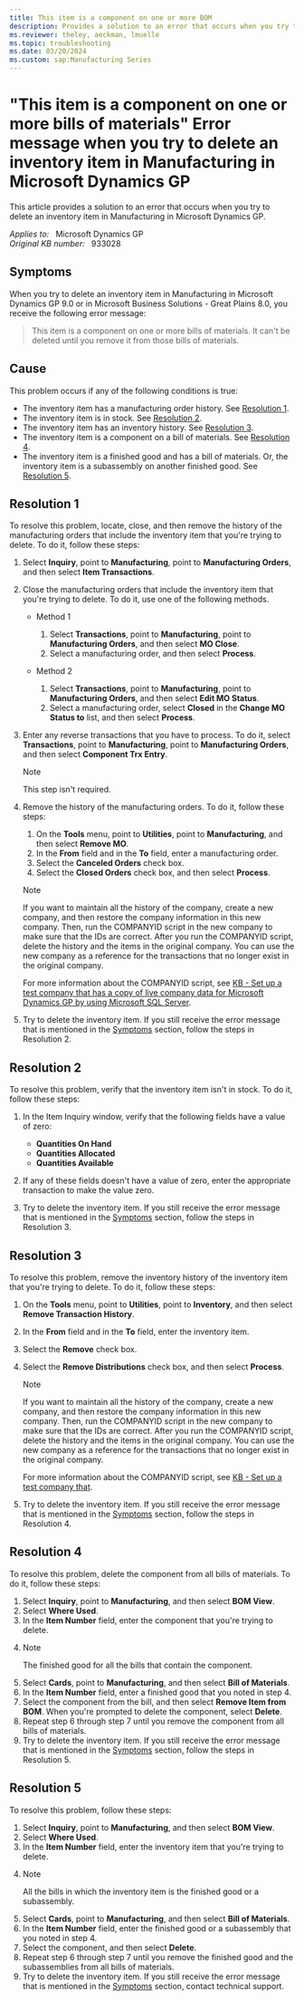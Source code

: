 ```yaml
---
title: This item is a component on one or more BOM
description: Provides a solution to an error that occurs when you try to delete an inventory item in Manufacturing in Microsoft Dynamics GP.
ms.reviewer: theley, aeckman, lmuelle
ms.topic: troubleshooting
ms.date: 03/20/2024
ms.custom: sap:Manufacturing Series
---
```

# "This item is a component on one or more bills of materials" Error message when you try to delete an inventory item in Manufacturing in Microsoft Dynamics GP

This article provides a solution to an error that occurs when you try to delete an inventory item in Manufacturing in Microsoft Dynamics GP.

_Applies to:_ &nbsp; Microsoft Dynamics GP  
_Original KB number:_ &nbsp; 933028

## Symptoms

When you try to delete an inventory item in Manufacturing in Microsoft Dynamics GP 9.0 or in Microsoft Business Solutions - Great Plains 8.0, you receive the following error message:
> This item is a component on one or more bills of materials. It can't be deleted until you remove it from those bills of materials.

## Cause

This problem occurs if any of the following conditions is true:

- The inventory item has a manufacturing order history. See [Resolution 1](#resolution-1).
- The inventory item is in stock. See [Resolution 2](#resolution-2).
- The inventory item has an inventory history. See [Resolution 3](#resolution-3).
- The inventory item is a component on a bill of materials. See [Resolution 4](#resolution-4).
- The inventory item is a finished good and has a bill of materials. Or, the inventory item is a subassembly on another finished good. See [Resolution 5](#resolution-5).

## Resolution 1

To resolve this problem, locate, close, and then remove the history of the manufacturing orders that include the inventory item that you're trying to delete. To do it, follow these steps:

1. Select **Inquiry**, point to **Manufacturing**, point to **Manufacturing Orders**, and then select **Item Transactions**.
2. Close the manufacturing orders that include the inventory item that you're trying to delete. To do it, use one of the following methods.

    - Method 1

        1. Select **Transactions**, point to **Manufacturing**, point to **Manufacturing Orders**, and then select **MO Close**.
        2. Select a manufacturing order, and then select **Process**.

    - Method 2

        1. Select **Transactions**, point to **Manufacturing**, point to **Manufacturing Orders**, and then select **Edit MO Status**.
        2. Select a manufacturing order, select **Closed** in the **Change MO Status to** list, and then select **Process**.
3. Enter any reverse transactions that you have to process. To do it, select **Transactions**, point to **Manufacturing**, point to **Manufacturing Orders**, and then select **Component Trx Entry**.

    > [!NOTE]
    > This step isn't required.
4. Remove the history of the manufacturing orders. To do it, follow these steps:

    1. On the **Tools** menu, point to **Utilities**, point to **Manufacturing**, and then select **Remove MO**.
    2. In the **From** field and in the **To** field, enter a manufacturing order.
    3. Select the **Canceled Orders** check box.
    4. Select the **Closed Orders** check box, and then select **Process**.

    > [!NOTE]
    > If you want to maintain all the history of the company, create a new company, and then restore the company information in this new company. Then, run the COMPANYID script in the new company to make sure that the IDs are correct. After you run the COMPANYID script, delete the history and the items in the original company. You can use the new company as a reference for the transactions that no longer exist in the original company.

    For more information about the COMPANYID script, see [KB - Set up a test company that has a copy of live company data for Microsoft Dynamics GP by using Microsoft SQL Server](https://support.microsoft.com/help/871973).

5. Try to delete the inventory item. If you still receive the error message that is mentioned in the [Symptoms](#symptoms) section, follow the steps in Resolution 2.

## Resolution 2

To resolve this problem, verify that the inventory item isn't in stock. To do it, follow these steps:

1. In the Item Inquiry window, verify that the following fields have a value of zero:

   - **Quantities On Hand**  
   - **Quantities Allocated**  
   - **Quantities Available**
2. If any of these fields doesn't have a value of zero, enter the appropriate transaction to make the value zero.
3. Try to delete the inventory item. If you still receive the error message that is mentioned in the [Symptoms](#symptoms) section, follow the steps in Resolution 3.

## Resolution 3

To resolve this problem, remove the inventory history of the inventory item that you're trying to delete. To do it, follow these steps:

1. On the **Tools** menu, point to **Utilities**, point to **Inventory**, and then select **Remove Transaction History**.
2. In the **From** field and in the **To** field, enter the inventory item.
3. Select the **Remove** check box.
4. Select the **Remove Distributions** check box, and then select **Process**.

    > [!NOTE]
    > If you want to maintain all the history of the company, create a new company, and then restore the company information in this new company. Then, run the COMPANYID script in the new company to make sure that the IDs are correct. After you run the COMPANYID script, delete the history and the items in the original company. You can use the new company as a reference for the transactions that no longer exist in the original company.

    For more information about the COMPANYID script, see [KB - Set up a test company that](https://support.microsoft.com/help/871973).

5. Try to delete the inventory item. If you still receive the error message that is mentioned in the [Symptoms](#symptoms) section, follow the steps in Resolution 4.

## Resolution 4

To resolve this problem, delete the component from all bills of materials. To do it, follow these steps:

1. Select **Inquiry**, point to **Manufacturing**, and then select **BOM View**.
2. Select **Where Used**.
3. In the **Item Number** field, enter the component that you're trying to delete.
4. > [!NOTE]
   > The finished good for all the bills that contain the component.
5. Select **Cards**, point to **Manufacturing**, and then select **Bill of Materials**.
6. In the **Item Number** field, enter a finished good that you noted in step 4.
7. Select the component from the bill, and then select **Remove Item from BOM**. When you're prompted to delete the component, select **Delete**.
8. Repeat step 6 through step 7 until you remove the component from all bills of materials.
9. Try to delete the inventory item. If you still receive the error message that is mentioned in the [Symptoms](#symptoms) section, follow the steps in Resolution 5.

## Resolution 5

To resolve this problem, follow these steps:

1. Select **Inquiry**, point to **Manufacturing**, and then select **BOM View**.
2. Select **Where Used**.
3. In the **Item Number** field, enter the inventory item that you're trying to delete.
4. > [!NOTE]
   > All the bills in which the inventory item is the finished good or a subassembly.
5. Select **Cards**, point to **Manufacturing**, and then select **Bill of Materials**.
6. In the **Item Number** field, enter the finished good or a subassembly that you noted in step 4.
7. Select the component, and then select **Delete**.
8. Repeat step 6 through step 7 until you remove the finished good and the subassemblies from all bills of materials.
9. Try to delete the inventory item. If you still receive the error message that is mentioned in the [Symptoms](#symptoms) section, contact technical support.
